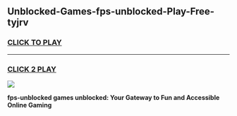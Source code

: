 
## Unblocked-Games-fps-unblocked-Play-Free-tyjrv
<h3>
<a href="https://premium76.site?title=fps-unblocked&ref=18A1">CLICK TO PLAY</a></h3>
<hr>

<h3>
<a href="https://premium76.site?title=fps-unblocked&ref=18A1">CLICK 2 PLAY</a>
  
</h3>

<a href="https://premium76.site?title=fps-unblocked&ref=18A1"><img src="https://clearcache.store/games.png"></a>


**fps-unblocked games unblocked: Your Gateway to Fun and Accessible Online Gaming**
